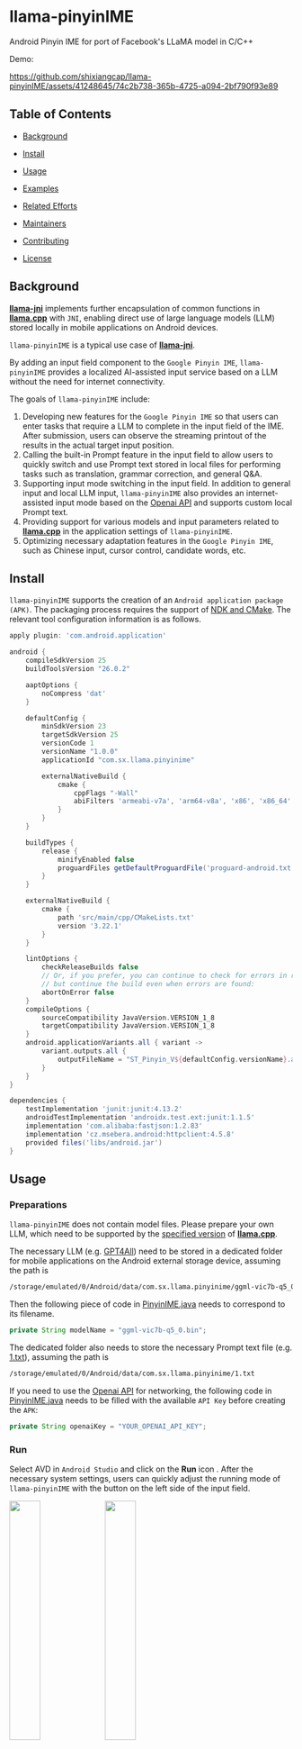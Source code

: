 # llama-pinyinIME

Android Pinyin IME for port of Facebook's LLaMA model in C/C++

Demo:

https://github.com/shixiangcap/llama-pinyinIME/assets/41248645/74c2b738-365b-4725-a094-2bf790f93e89

## Table of Contents

- [Background](#background)

- [Install](#install)

- [Usage](#usage)

- [Examples](#examples)

- [Related Efforts](#related-efforts)

- [Maintainers](#maintainers)

- [Contributing](#contributing)

- [License](#license)

## Background

[**llama-jni**](https://github.com/shixiangcap/llama-jni) implements further encapsulation of common functions in [**llama.cpp**](https://github.com/ggerganov/llama.cpp) with `JNI`, enabling direct use of large language models (LLM) stored locally in mobile applications on Android devices.

`llama-pinyinIME` is a typical use case of [**llama-jni**](https://github.com/shixiangcap/llama-jni).

By adding an input field component to the `Google Pinyin IME`, `llama-pinyinIME` provides a localized AI-assisted input service based on a LLM without the need for internet connectivity.

The goals of `llama-pinyinIME` include:

1. Developing new features for the `Google Pinyin IME` so that users can enter tasks that require a LLM to complete in the input field of the IME. After submission, users can observe the streaming printout of the results in the actual target input position.
2. Calling the built-in Prompt feature in the input field to allow users to quickly switch and use Prompt text stored in local files for performing tasks such as translation, grammar correction, and general Q&A.
3. Supporting input mode switching in the input field. In addition to general input and local LLM input, `llama-pinyinIME` also provides an internet-assisted input mode based on the [Openai API](https://platform.openai.com/docs/api-reference/chat) and supports custom local Prompt text.
4. Providing support for various models and input parameters related to [**llama.cpp**](https://github.com/ggerganov/llama.cpp) in the application settings of `llama-pinyinIME`.
5. Optimizing necessary adaptation features in the `Google Pinyin IME`, such as Chinese input, cursor control, candidate words, etc.

## Install

`llama-pinyinIME` supports the creation of an `Android application package (APK)`. The packaging process requires the support of [NDK and CMake](https://developer.android.google.cn/studio/projects/install-ndk?hl=zh-cn#default-version). The relevant tool configuration information is as follows.

```gradle
apply plugin: 'com.android.application'

android {
    compileSdkVersion 25
    buildToolsVersion "26.0.2"

    aaptOptions {
        noCompress 'dat'
    }

    defaultConfig {
        minSdkVersion 23
        targetSdkVersion 25
        versionCode 1
        versionName "1.0.0"
        applicationId "com.sx.llama.pinyinime"

        externalNativeBuild {
            cmake {
                cppFlags "-Wall"
                abiFilters 'armeabi-v7a', 'arm64-v8a', 'x86', 'x86_64'
            }
        }
    }

    buildTypes {
        release {
            minifyEnabled false
            proguardFiles getDefaultProguardFile('proguard-android.txt'), 'proguard-rules.txt'
        }
    }

    externalNativeBuild {
        cmake {
            path 'src/main/cpp/CMakeLists.txt'
            version '3.22.1'
        }
    }

    lintOptions {
        checkReleaseBuilds false
        // Or, if you prefer, you can continue to check for errors in release builds,
        // but continue the build even when errors are found:
        abortOnError false
    }
    compileOptions {
        sourceCompatibility JavaVersion.VERSION_1_8
        targetCompatibility JavaVersion.VERSION_1_8
    }
    android.applicationVariants.all { variant ->
        variant.outputs.all {
            outputFileName = "ST_Pinyin_V${defaultConfig.versionName}.apk"
        }
    }
}

dependencies {
    testImplementation 'junit:junit:4.13.2'
    androidTestImplementation 'androidx.test.ext:junit:1.1.5'
    implementation 'com.alibaba:fastjson:1.2.83'
    implementation 'cz.msebera.android:httpclient:4.5.8'
    provided files('libs/android.jar')
}
```

## Usage

### Preparations

`llama-pinyinIME` does not contain model files. Please prepare your own LLM, which need to be supported by the [specified version](https://github.com/ggerganov/llama.cpp/releases/tag/master-7e4ea5b) of [**llama.cpp**](https://github.com/ggerganov/llama.cpp).



The necessary LLM (e.g. [GPT4All](https://github.com/shixiangcap/llama-pinyinIME/tree/main/app/src/main/cpp/llama#using-gpt4all)) need to be stored in a dedicated folder for mobile applications on the Android external storage device, assuming the path is

```sh
/storage/emulated/0/Android/data/com.sx.llama.pinyinime/ggml-vic7b-q5_0.bin
```

Then the following piece of code in [PinyinIME.java](https://github.com/shixiangcap/llama-pinyinIME/blob/main/app/src/main/java/com/sx/llama/pinyinime/PinyinIME.java) needs to correspond to its filename.

```java
private String modelName = "ggml-vic7b-q5_0.bin";
```

The dedicated folder also needs to store the necessary Prompt text file (e.g. [1.txt](https://github.com/shixiangcap/llama-pinyinIME/blob/main/app/src/main/cpp/llama/prompts/1.txt)), assuming the path is

```sh
/storage/emulated/0/Android/data/com.sx.llama.pinyinime/1.txt
```

If you need to use the [Openai API](https://platform.openai.com/docs/api-reference/chat) for networking, the following code in [PinyinIME.java](https://github.com/shixiangcap/llama-pinyinIME/blob/main/app/src/main/java/com/sx/llama/pinyinime/PinyinIME.java) needs to be filled with the available `API Key` before creating the `APK`:

```java
private String openaiKey = "YOUR_OPENAI_API_KEY";
```

### Run

Select AVD in `Android Studio` and click on the **Run** icon <img src="https://developer.android.google.cn/static/studio/images/buttons/toolbar-run.png?hl=zh-cn" class="inline-icon" alt="">. After the necessary system settings, users can quickly adjust the running mode of `llama-pinyinIME` with the button on the left side of the input field.

<img src="https://github.com/shixiangcap/llama-pinyinIME/assets/41248645/b9f3f0c1-e265-4123-9b2a-59b2bd5d49e4" width="33%"/> <img src="https://github.com/shixiangcap/llama-pinyinIME/assets/41248645/ee876d87-f62c-4944-b9af-19b2fa4d5e43" width="33%"/> <img src="https://github.com/shixiangcap/llama-pinyinIME/assets/41248645/86abe544-a30e-44ed-869d-01feb26b8eaa" width="33%"/>

- **Note**: The subsequent demonstration is based on a virtual simulator with **12GB** of RAM, while the test results based on real physical devices show that the inference speed of the existing hardware is far from the application standard. `llama-pinyinIME` can only be used as a validation prototype of the technical route, and the completion level is for reference only.

## Examples

### General input mode

The general usage of `llama-pinyinIME` is similar to other IME on Android devices, which also support Chinese, English and punctuation input, and the mobile application built on this basis can also be installed and used on real physical devices.

https://github.com/shixiangcap/llama-pinyinIME/assets/41248645/3456e18e-51c3-435c-b772-0c4fb0594056

### Local LLM input mode

Based on the Prompt text file stored in a folder dedicated to mobile applications on the Android external storage device, the user simply enters the text content in the `llama-pinyinIME` input field preceded by `its filename + space` (default [1.txt](https://github.com/shixiangcap/llama-pinyinIME/blob/main/app/src/main/cpp/llama/prompts/1.txt) if nothing is added), clicks the submit icon on the far left and is ready to use.

In fact, users can customize as many Prompt text files as they want to cope with a variety of input reasoning tasks and scenarios by calling the equivalent [**llama.cpp**](https://github.com/ggerganov/llama.cpp) command after the corresponding file name as

```sh
./main -m "/storage/emulated/0/Android/data/com.sx.llama.pinyinime/ggml-vic7b-q5_0.bin" -n 256 --repeat_penalty 1.0 --color -i -r "User:" -f "/storage/emulated/0/Android/data/com.sx.llama.pinyinime/1.txt"
./main -m "/storage/emulated/0/Android/data/com.sx.llama.pinyinime/ggml-vic7b-q5_0.bin" -n 256 --repeat_penalty 1.0 --color -i -r "User:" -f "/storage/emulated/0/Android/data/com.sx.llama.pinyinime/2.txt"
```

Taking the syntax correction task of [1.txt](https://github.com/shixiangcap/llama-pinyinIME/blob/main/app/src/main/cpp/llama/prompts/1.txt) and the translation task of [2.txt](https://github.com/shixiangcap/llama-pinyinIME/blob/main/app/src/main/cpp/llama/prompts/2.txt) and as an example, the actual printing effect of `llama-pinyinIME` is as follows

https://github.com/shixiangcap/llama-pinyinIME/assets/41248645/a6c979ed-ada6-4257-af50-67faf0eb488c

https://github.com/shixiangcap/llama-pinyinIME/assets/41248645/759f9507-3364-4ad9-a03b-2feef28c9bf7

### Openai API assisted input mode

This mode has reached a usable level of response due to the text inference left to the [Openai API](https://platform.openai.com/docs/api-reference/chat), and also supports direct calls to local Prompt text files.

https://github.com/shixiangcap/llama-pinyinIME/assets/41248645/d52e132e-4712-49ed-a26f-b5d55ed9d12e

https://github.com/shixiangcap/llama-pinyinIME/assets/41248645/d68ee539-55f9-4183-9f2a-dfe9393273cb

## Related Efforts

- [LLaMA](https://github.com/facebookresearch/llama) — Inference code for LLaMA models.
- [llama.cpp](https://github.com/ggerganov/llama.cpp) — Port of Facebook's LLaMA model in C/C++.
- [llama-jni](https://github.com/shixiangcap/llama-jni) — Android JNI for port of Facebook's LLaMA model in C/C++.

## Maintainers

[@shixiangcap](https://github.com/shixiangcap)

## Contributing

Feel free to dive in! [Open an issue](https://github.com/shixiangcap/llama-pinyinIME/issues) or submit PRs.

### Contributors

This project exists thanks to all the people who contribute.
<a href="https://github.com/orgs/shixiangcap/people"><img src="https://avatars.githubusercontent.com/u/134358037" height=20rem/></a>

## License

[MIT](LICENSE) © shixiangcap
